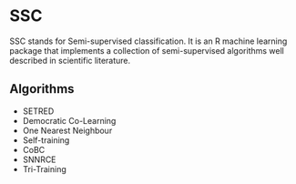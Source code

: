 # SSC

SSC stands for Semi-supervised classification. It is an R machine learning package that implements a collection of semi-supervised algorithms well described in scientific literature.

## Algorithms

* SETRED
* Democratic Co-Learning
* One Nearest Neighbour
* Self-training
* CoBC
* SNNRCE
* Tri-Training
